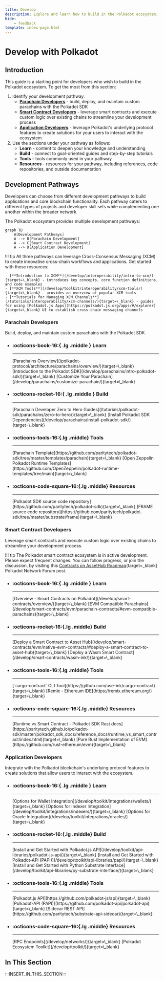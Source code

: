 ```yaml
---
title: Develop
description: Explore and learn how to build in the Polkadot ecosystem, from a custom parachain to smart contracts, supported by robust integrations and developer tools.
hide: 
    - feedback
template: index-page.html
---
```


# Develop with Polkadot

## Introduction

This guide is a starting point for developers who wish to build in the Polkadot ecosystem. To get the most from this section:

1. Identify your development pathway:
    - [**Parachain Developers**](#parachain-developers) - build, deploy, and maintain custom parachains with the Polkadot SDK
    - [**Smart Contract Developers**](#smart-contract-developers) - leverage smart contracts and execute custom logic over existing chains to streamline your development process
    - [**Application Developers**](#application-developers) - leverage Polkadot's underlying protocol features to create solutions for your users to interact with the ecosystem
2. Use the sections under your pathway as follows:
    - **Learn** - content to deepen your knowledge and understanding
    - **Build** - connect to goal-oriented guides and step-by-step tutorials
    - **Tools** - tools commonly used in your pathway
    - **Resources** - resources for your pathway, including references, code repositories, and outside documentation

## Development Pathways

Developers can choose from different development pathways to build applications and core blockchain functionality. Each pathway caters to different types of projects and developer skill sets while complementing one another within the broader network.

The Polkadot ecosystem provides multiple development pathways:

```mermaid
graph TD
    A[Development Pathways]
    A --> B[Parachain Development]
    A --> C[Smart Contract Development]
    A --> D[Application Development]
```

!!! tip
    All three pathways can leverage Cross-Consensus Messaging (XCM) to create innovative cross-chain workflows and applications. Get started with these resources:

    - [**Introduction to XCM**](/develop/interoperability/intro-to-xcm/){target=\_blank} - introduces key concepts, core function definitions, and code examples
    - [**XCM Tools**](/develop/toolkit/interoperability/xcm-tools/){target=\_blank} - provides an overview of popular XCM tools
    - [**Tutorials for Managing XCM Channels**](/tutorials/interoperability/xcm-channels/){target=\_blank} - guides for using [Polkadot.js Apps](https://polkadot.js.org/apps/#/explorer){target=\_blank} UI to establish cross-chain messaging channels 

### Parachain Developers

Build, deploy, and maintain custom parachains with the Polkadot SDK.

<div class="grid cards links" markdown>

- <h3>:octicons-book-16:{ .lg .middle } Learn</h3>
    <hr>
    [Parachains Overview](/polkadot-protocol/architecture/parachains/overview/){target=\_blank}
    [Introduction to the Polkadot SDK](/develop/parachains/intro-polkadot-sdk/){target=\_blank}
    [Customize Your Parachain](/develop/parachains/customize-parachain/){target=\_blank}

- <h3>:octicons-rocket-16:{ .lg .middle } Build</h3>
    <hr>
    [Parachain Developer Zero to Hero Guides](/tutorials/polkadot-sdk/parachains/zero-to-hero/){target=\_blank}
    [Install Polkadot SDK Dependencies](/develop/parachains/install-polkadot-sdk/){target=\_blank}

- <h3>:octicons-tools-16:{.lg .middle} Tools</h3>
    <hr>
    [Parachain Template](https://github.com/paritytech/polkadot-sdk/tree/master/templates/parachain){target=\_blank}
    [Open Zeppelin Polkadot Runtime Templates](https://github.com/OpenZeppelin/polkadot-runtime-templates/tree/main){target=\_blank}

- <h3>:octicons-code-square-16:{.lg .middle} Resources</h3>
    <hr>
    [Polkadot SDK source code repository](https://github.com/paritytech/polkadot-sdk){target=\_blank}
    [FRAME source code repository](https://github.com/paritytech/polkadot-sdk/tree/master/substrate/frame){target=\_blank}

</div>

### Smart Contract Developers

Leverage smart contracts and execute custom logic over existing chains to streamline your development process.

!!! tip
    The Polkadot smart contract ecosystem is in active development. Please expect frequent changes. You can follow progress, or join the discussion, by visiting this [Contracts on AssetHub Roadmap](https://forum.polkadot.network/t/contracts-on-assethub-roadmap/9513/57){target=\_blank} Polkadot Network Forum post.

<div class="grid cards links" markdown>

- <h3>:octicons-book-16:{ .lg .middle } Learn</h3>
    <hr>
    [Overview - Smart Contracts on Polkadot](/develop/smart-contracts/overview/){target=\_blank}
    [EVM Compatible Parachains](/develop/smart-contracts/evm/parachain-contracts/#evm-compatible-parachains){target=\_blank}

- <h3>:octicons-rocket-16:{.lg .middle} Build</h3>
    <hr>
    [Deploy a Smart Contract to Asset Hub](/develop/smart-contracts/evm/native-evm-contracts/#deploy-a-smart-contract-to-asset-hub){target=\_blank}
    [Deploy a Wasm Smart Contract](/develop/smart-contracts/wasm-ink/){target=\_blank}

- <h3>:octicons-tools-16:{.lg .middle} Tools</h3>
    <hr>
    [`cargo-contract` CLI Tool](https://github.com/use-ink/cargo-contract){target=\_blank}
    [Remix - Ethereum IDE](https://remix.ethereum.org/){target=\_blank}

- <h3>:octicons-code-square-16:{.lg .middle} Resources</h3>
    <hr>
    [Runtime vs Smart Contract - Polkadot SDK Rust docs](https://paritytech.github.io/polkadot-sdk/master/polkadot_sdk_docs/reference_docs/runtime_vs_smart_contract/index.html){target=\_blank}
    [Pure Rust Implementation of EVM](https://github.com/rust-ethereum/evm){target=\_blank}

</div>

### Application Developers

Integrate with the Polkadot blockchain's underlying protocol features to create solutions that allow users to interact with the ecosystem.

<div class="grid cards links" markdown>

- <h3>:octicons-book-16:{ .lg .middle } Learn</h3>
    <hr>
    [Options for Wallet Integration](/develop/toolkit/integrations/wallets/){target=\_blank}
    [Options for Indexer Integration](/develop/toolkit/integrations/indexers/){target=\_blank}
    [Options for Oracle Integration](/develop/toolkit/integrations/oracles/){target=\_blank}

- <h3>:octicons-rocket-16:{.lg .middle} Build</h3>
    <hr>
    [Install and Get Started with Polkadot.js API](/develop/toolkit/api-libraries/polkadot-js-api/){target=\_blank}
    [Install and Get Started with Polkadot-API (PAPI)](/develop/toolkit/api-libraries/papi/){target=\_blank}
    [Install and Get Started with Python Substrate Interface](/develop/toolkit/api-libraries/py-substrate-interface/){target=\_blank}

- <h3>:octicons-tools-16:{.lg .middle} Tools</h3>
    <hr>
    [Polkadot.js API](https://github.com/polkadot-js/api){target=\_blank}
    [Polkadot-API (PAPI)](https://github.com/polkadot-api/polkadot-api){target=\_blank}
    [Sidecar REST API](https://github.com/paritytech/substrate-api-sidecar){target=\_blank}

- <h3>:octicons-code-square-16:{.lg .middle} Resources</h3>
    <hr>
    [RPC Endpoints](/develop/networks/){target=\_blank}
    [Polkadot Ecosystem Toolkit](/develop/toolkit/){target=\_blank}

</div>

## In This Section

:::INSERT_IN_THIS_SECTION:::
